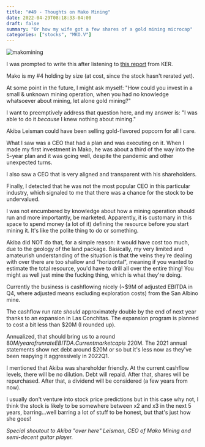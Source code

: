 ```yaml
---
title: "#49 - Thoughts on Mako Mining"
date: 2022-04-29T08:18:33-04:00
draft: false
summary: "Or how my wife got a few shares of a gold mining microcap"
categories: ["stocks", "MKO.V"]
---
```


![makomining](/images/makomining.jpg)

I was prompted to write this after listening to [this report](http://www.kereport.com/2022/04/27/mako-mining-a-review-of-2021-financials-q1-2022-operations-and-the-upcoming-exploration-plan/) from KER.

Mako is my #4 holding by size (at cost, since the stock hasn't rerated yet).

At some point in the future, I might ask myself: "How could you invest in a small & unknown mining operation, when you had no knowledge whatsoever about mining, let alone gold mining?"

I want to preemptively address that question here, and my answer is: "I was able to do it *because* I knew nothing about mining."

Akiba Leisman could have been selling gold-flavored popcorn for all I care. 

What I saw was a CEO that had a plan and was executing on it. When I made my first investment in Mako, he was about a third of the way into the 5-year plan and it was going well, despite the pandemic and other unexpected turns.

I also saw a CEO that is very aligned and transparent with his shareholders.

Finally, I detected that he was not the most popular CEO in this particular industry, which signaled to me that there was a chance for the stock to be undervalued. 

I was not encumbered by knowledge about how a mining operation should run and more importantly, be marketed. Apparently, it is customary in this space to spend money (a lot of it) defining the resource before you start mining it. It's like the polite thing to do or something.

Akiba did NOT do that, for a simple reason: it would have cost too much, due to the geology of the land package. Basically, my very limited and amateurish understanding of the situation is that the veins they're dealing with over there are too shallow and "horizontal", meaning if you wanted to estimate the total resource, you'd have to drill all over the entire thing! You might as well just mine the fucking thing, which is what they're doing.

Currently the business is cashflowing nicely (~$9M of adjusted EBITDA in Q4, where adjusted means excluding exploration costs) from the San Albino mine. 

The cashflow run rate _should_ approximately double by the end of next year thanks to an expansion in Las Conchitas. The expansion program is planned to cost a bit less than $20M (I rounded up).

Annualized, that should bring us to a round $80M/year of run rate EBITDA. Current market cap is ~$220M. The 2021 annual statements show net debt around $20M or so but it's less now as they've been reapying it aggressively in 2022Q1.

I mentioned that Akiba was shareholder friendly. At the current cashflow levels, there will be no dilution. Debt will repaid. After that, shares will be repurchased. After that, a dividend will be considered (a few years from now).

I usually don't venture into stock price predictions but in this case why not, I think the stock is likely to be somewhere between x2 and x3 in the next 5 years, barring...well barring a lot of stuff to be honest, but that's just how she goes!

_Special shoutout to Akiba "over here" Leisman, CEO of Mako Mining and semi-decent guitar player._
